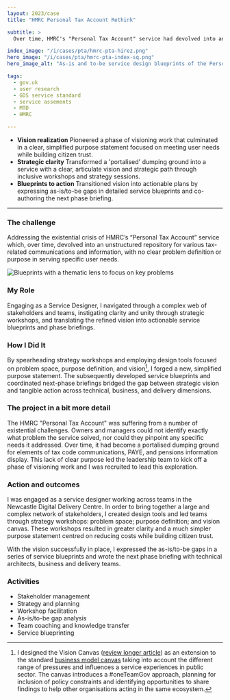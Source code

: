 ```yaml
---
layout: 2023/case
title: "HMRC Personal Tax Account Rethink"

subtitle: >
  Over time, HMRC's "Personal Tax Account" service had devolved into an inconsistent repository for various tax-related communications and information, with no clear business problem or defined user needs. The service leadership was keen to land the vision, follow the service standard, and pass service assessment.

index_image: "/i/cases/pta/hmrc-pta-hirez.png"
hero_image: "/i/cases/pta/hmrc-pta-index-sq.png"
hero_image_alt: "As-is and to-be service design blueprints of the Personal Tax Account service showing moments of truth. These include - Registration for alerts will avoid call centre interactions; Reduced data errors will avoid triggering notification letters and ensuing support calls."

tags: 
  - gov.uk
  - user research
  - GDS service standard
  - service assements
  - MTD
  - HMRC

---
```


- **Vision realization** Pioneered a phase of visioning work that culminated in a clear, simplified purpose statement focused on meeting user needs while building citizen trust.
- **Strategic clarity** Transformed a 'portalised' dumping ground into a service with a clear, articulate vision and strategic path through inclusive workshops and strategy sessions.
- **Blueprints to action** Transitioned vision into actionable plans by expressing as-is/to-be gaps in detailed service blueprints and co-authoring the next phase briefing.

---

### The challenge

Addressing the existential crisis of HMRC’s “Personal Tax Account” service which, over time, devolved into an unstructured repository for various tax-related communications and information, with no clear problem definition or purpose in serving specific user needs.

![Blueprints with a thematic lens to focus on key problems]({{page.index_image}})

### My Role

Engaging as a Service Designer, I navigated through a complex web of stakeholders and teams, instigating clarity and unity through strategic workshops, and translating the refined vision into actionable service blueprints and phase briefings.

### How I Did It

By spearheading strategy workshops and employing design tools focused on problem space, purpose definition, and vision[^1], I forged a new, simplified purpose statement. The subsequently developed service blueprints and coordinated next-phase briefings bridged the gap between strategic vision and tangible action across technical, business, and delivery dimensions.

### The project in a bit more detail

The HMRC "Personal Tax Account" was suffering from a number of existential challenges. Owners and managers could not identify exactly what problem the service solved, nor could they pinpoint any specific needs it addressed. Over time, it had become a portalised dumping ground for elements of tax code communications, PAYE, and pensions information display. This lack of clear purpose led the leadership team to kick off a phase of visioning work and I was recruited to lead this exploration.

### Action and outcomes

I was engaged as a service designer working across teams in the Newcastle Digital Delivery Centre. In order to bring together a large and complex network of stakeholders, I created design tools and led teams through strategy workshops: problem space; purpose definition; and vision canvas. These workshops resulted in greater clarity and a much simpler purpose statement centred on reducing costs while building citizen trust. 

With the vision successfully in place, I expressed the as-is/to-be gaps in a series of service blueprints and wrote the next phase briefing with technical architects, business and delivery teams.

### Activities

- Stakeholder management
- Strategy and planning
- Workshop facilitation
- As-is/to-be gap analysis
- Team coaching and knowledge transfer
- Service blueprinting

[^1]: I designed the Vision Canvas ([review longer article](https://goodlookslikethis.com/Vision-canvas-workshop-tool.html)) as an extension to the standard [business model canvas](https://www.strategyzer.com/canvas/business-model-canvas) taking into account the different range of pressures and influences a service experiences in public sector. The canvas introduces a #oneTeamGov approach, planning for inclusion of policy constraints and identifying opportunities to share findings to help other organisations acting in the same ecosystem.

